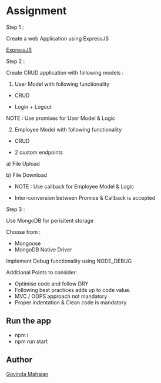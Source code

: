 # Assignment

Step 1 : 

Create a web Application using ExpressJS 

[ExpressJS](https://expressjs.com/)

Step 2 : 

Create CRUD application with following models : 

1.  User Model with following functionality

- CRUD

- Login + Logout

NOTE : Use promises for User Model & Logic

2.  Employee Model with following functionality

- CRUD

- 2 custom endpoints

a) File Upload

b) File Download

- NOTE : Use callback for Employee Model & Logic

- Inter-conversion between Promise & Callback is accepted


Step 3 : 

Use MongoDB for perisitent storage

Choose from :
- Mongoose
- MongoDB Native Driver


Implement Debug functionality using NODE_DEBUG

Additional Points to consider: 

- Optimise code and follow DRY
- Following best practices adds up to code value.
- MVC / OOPS approach not mandatory
- Proper indentation & Clean code is mandatory

## Run the app
- npm i
- npm run start


## Author
[Govinda Mahajan](govindasmahajan@gmail.com)
